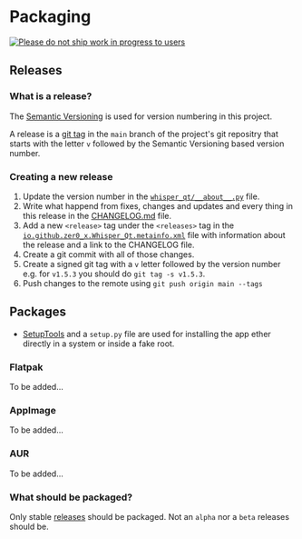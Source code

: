 # Packaging

[![Please do not ship work in progress to users](https://dont-ship.it/dontshipwip.svg)](https://dont-ship.it/)

## Releases

### What is a release?
The [Semantic Versioning](https://semver.org/) is used for version numbering in this project.

A release is a [git tag](https://git-scm.com/docs/git-tag) in the `main` branch of the project's git repositry that starts with the letter `v` followed by the Semantic Versioning based version number.

### Creating a new release
1. Update the version number in the [`whisper_qt/__about__.py`](https://github.com/zer0-x/whisper_qt/blob/main/whisper_qt/__about__.py) file.
2. Write what happend from fixes, changes and updates and every thing in this release in the [CHANGELOG.md](https://github.com/zer0-x/whisper_qt/blob/main/CHANGELOG.md) file.
3. Add a new `<release>` tag under the `<releases>` tag in the [`io.github.zer0_x.Whisper_Qt.metainfo.xml`](https://github.com/zer0-x/whisper_qt/blob/main/io.github.zer0_x.Whisper_Qt.metainfo.xml) file with information about the release and a link to the CHANGELOG file.
4. Create a git commit with all of those changes.
5. Create a signed git tag with a `v` letter followed by the version number e.g. for `v1.5.3` you should do `git tag -s v1.5.3`.
6. Push changes to the remote using `git push origin main --tags`

## Packages
- [SetupTools](https://setuptools.pypa.io/en/latest/) and a `setup.py` file are used for installing the app ether directly in a system or inside a fake root.

### Flatpak
To be added...

### AppImage
To be added...

### AUR
To be added...

### What should be packaged?
Only stable [releases](#releases) should be packaged. Not an `alpha` nor a `beta` releases should be.
